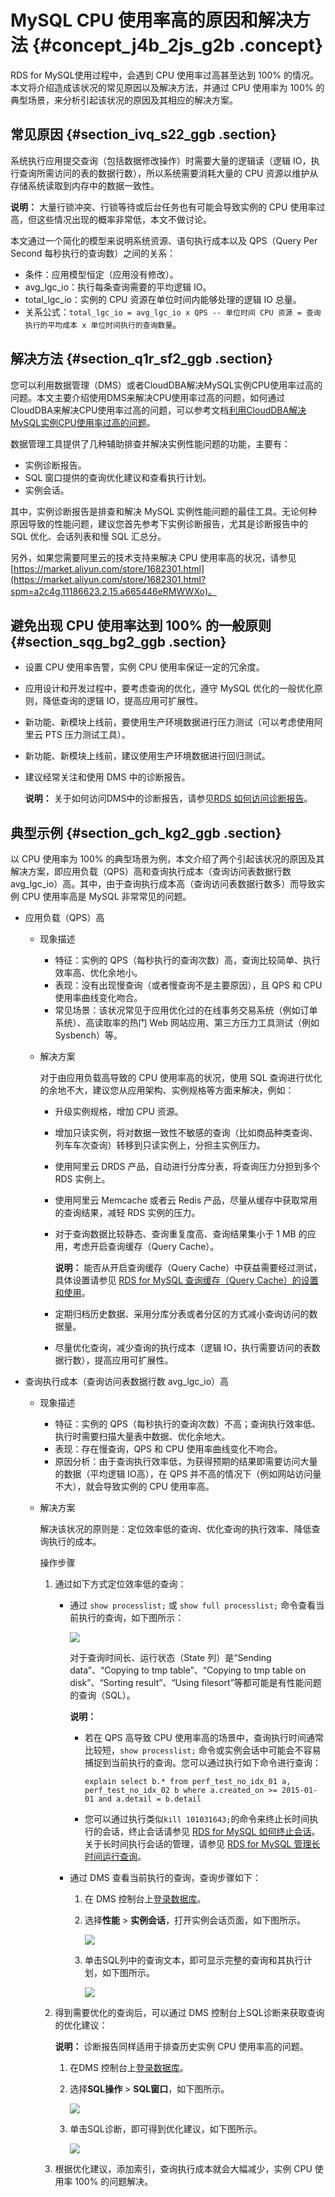 # MySQL CPU 使用率高的原因和解决方法 {#concept_j4b_2js_g2b .concept}

RDS for MySQL使用过程中，会遇到 CPU 使用率过高甚至达到 100% 的情况。本文将介绍造成该状况的常见原因以及解决方法，并通过 CPU 使用率为 100% 的典型场景，来分析引起该状况的原因及其相应的解决方案。

## 常见原因 {#section_ivq_s22_ggb .section}

系统执行应用提交查询（包括数据修改操作）时需要大量的逻辑读（逻辑 IO，执行查询所需访问的表的数据行数），所以系统需要消耗大量的 CPU 资源以维护从存储系统读取到内存中的数据一致性。

**说明：** 大量行锁冲突、行锁等待或后台任务也有可能会导致实例的 CPU 使用率过高，但这些情况出现的概率非常低，本文不做讨论。

本文通过一个简化的模型来说明系统资源、语句执行成本以及 QPS（Query Per Second 每秒执行的查询数）之间的关系：

-   条件：应用模型恒定（应用没有修改）。
-   avg\_lgc\_io：执行每条查询需要的平均逻辑 IO。
-   total\_lgc\_io：实例的 CPU 资源在单位时间内能够处理的逻辑 IO 总量。
-   关系公式：`total_lgc_io = avg_lgc_io x QPS -- 单位时间 CPU 资源 = 查询执行的平均成本 x 单位时间执行的查询数量`。

## 解决方法 {#section_q1r_sf2_ggb .section}

您可以利用数据管理（DMS）或者CloudDBA解决MySQL实例CPU使用率过高的问题。本文主要介绍使用DMS来解决CPU使用率过高的问题，如何通过CloudDBA来解决CPU使用率过高的问题，可以参考文档[利用CloudDBA解决MySQL实例CPU使用率过高的问题](https://help.aliyun.com/document_detail/65233.html)。

数据管理工具提供了几种辅助排查并解决实例性能问题的功能，主要有：

-   实例诊断报告。
-   SQL 窗口提供的查询优化建议和查看执行计划。
-   实例会话。

其中，实例诊断报告是排查和解决 MySQL 实例性能问题的最佳工具。无论何种原因导致的性能问题，建议您首先参考下实例诊断报告，尤其是诊断报告中的 SQL 优化、会话列表和慢 SQL 汇总分。

另外，如果您需要阿里云的技术支持来解决 CPU 使用率高的状况，请参见 [https://market.aliyun.com/store/1682301.html](https://market.aliyun.com/store/1682301.html?spm=a2c4g.11186623.2.15.a665446eRMWWXo)。

## 避免出现 CPU 使用率达到 100% 的一般原则 {#section_sqg_bg2_ggb .section}

-   设置 CPU 使用率告警，实例 CPU 使用率保证一定的冗余度。
-   应用设计和开发过程中，要考虑查询的优化，遵守 MySQL 优化的一般优化原则，降低查询的逻辑 IO，提高应用可扩展性。
-   新功能、新模块上线前，要使用生产环境数据进行压力测试（可以考虑使用阿里云 PTS 压力测试工具）。
-   新功能、新模块上线前，建议使用生产环境数据进行回归测试。
-   建议经常关注和使用 DMS 中的诊断报告。

    **说明：** 关于如何访问DMS中的诊断报告，请参见[RDS 如何访问诊断报告](https://help.aliyun.com/document_detail/41814.html)。


## 典型示例 {#section_gch_kg2_ggb .section}

以 CPU 使用率为 100% 的典型场景为例，本文介绍了两个引起该状况的原因及其解决方案，即应用负载（QPS）高和查询执行成本（查询访问表数据行数 avg\_lgc\_io）高。其中，由于查询执行成本高（查询访问表数据行数多）而导致实例 CPU 使用率高是 MySQL 非常常见的问题。

-   应用负载（QPS）高
    -   现象描述
        -   特征：实例的 QPS（每秒执行的查询次数）高，查询比较简单、执行效率高、优化余地小。
        -   表现：没有出现慢查询（或者慢查询不是主要原因），且 QPS 和 CPU 使用率曲线变化吻合。
        -   常见场景：该状况常见于应用优化过的在线事务交易系统（例如订单系统）、高读取率的热门 Web 网站应用、第三方压力工具测试（例如 Sysbench）等。
    -   解决方案

        对于由应用负载高导致的 CPU 使用率高的状况，使用 SQL 查询进行优化的余地不大，建议您从应用架构、实例规格等方面来解决，例如：

        -   升级实例规格，增加 CPU 资源。
        -   增加只读实例，将对数据一致性不敏感的查询（比如商品种类查询、列车车次查询）转移到只读实例上，分担主实例压力。
        -   使用阿里云 DRDS 产品，自动进行分库分表，将查询压力分担到多个 RDS 实例上。
        -   使用阿里云 Memcache 或者云 Redis 产品，尽量从缓存中获取常用的查询结果，减轻 RDS 实例的压力。
        -   对于查询数据比较静态、查询重复度高、查询结果集小于 1 MB 的应用，考虑开启查询缓存（Query Cache）。

            **说明：** 能否从开启查询缓存（Query Cache）中获益需要经过测试，具体设置请参见 [RDS for MySQL 查询缓存（Query Cache）的设置和使用](https://help.aliyun.com/document_detail/41717.html?spm=a2c4g.11186623.2.17.a665446edOcZDv)。

        -   定期归档历史数据、采用分库分表或者分区的方式减小查询访问的数据量。
        -   尽量优化查询，减少查询的执行成本（逻辑 IO，执行需要访问的表数据行数），提高应用可扩展性。
-   查询执行成本（查询访问表数据行数 avg\_lgc\_io）高
    -   现象描述
        -   特征：实例的 QPS（每秒执行的查询次数）不高；查询执行效率低、执行时需要扫描大量表中数据、优化余地大。
        -   表现：存在慢查询，QPS 和 CPU 使用率曲线变化不吻合。
        -   原因分析：由于查询执行效率低，为获得预期的结果即需要访问大量的数据（平均逻辑 IO高），在 QPS 并不高的情况下（例如网站访问量不大），就会导致实例的 CPU 使用率高。
    -   解决方案

        解决该状况的原则是：定位效率低的查询、优化查询的执行效率、降低查询执行的成本。

        操作步骤

        1.  通过如下方式定位效率低的查询：
            -   通过 `show processlist;` 或 `show full processlist;` 命令查看当前执行的查询，如下图所示：

                ![](http://static-aliyun-doc.oss-cn-hangzhou.aliyuncs.com/assets/img/8195/154892828635232_zh-CN.png)

                对于查询时间长、运行状态（State 列）是“Sending data”、“Copying to tmp table”、“Copying to tmp table on disk”、“Sorting result”、“Using filesort”等都可能是有性能问题的查询（SQL）。

                **说明：** 

                -   若在 QPS 高导致 CPU 使用率高的场景中，查询执行时间通常比较短，`show processlist;` 命令或实例会话中可能会不容易捕捉到当前执行的查询。您可以通过执行如下命令进行查询：

                    ```
                    explain select b.* from perf_test_no_idx_01 a, perf_test_no_idx_02 b where a.created_on >= 2015-01-01 and a.detail = b.detail
                    ```

                -   您可以通过执行类似`kill 101031643;`的命令来终止长时间执行的会话，终止会话请参见 [RDS for MySQL 如何终止会话](https://help.aliyun.com/document_detail/41713.html?spm=a2c4g.11186623.2.19.a665446edOcZDv)。关于长时间执行会话的管理，请参见 [RDS for MySQL 管理长时间运行查询](https://help.aliyun.com/document_detail/41735.html?spm=a2c4g.11186623.2.20.a665446edOcZDv)。
            -   通过 DMS 查看当前执行的查询，查询步骤如下：
                1.  在 DMS 控制台上[登录数据库](https://help.aliyun.com/document_detail/47714.html?spm=a2c4g.11186623.2.21.a665446edOcZDv)。
                2.  选择**性能** \> **实例会话**，打开实例会话页面，如下图所示。

                    ![](http://static-aliyun-doc.oss-cn-hangzhou.aliyuncs.com/assets/img/8195/154892828635253_zh-CN.png)

                3.  单击SQL列中的查询文本，即可显示完整的查询和其执行计划，如下图所示。

                    ![](http://static-aliyun-doc.oss-cn-hangzhou.aliyuncs.com/assets/img/8195/154892828635257_zh-CN.png)

        2.  得到需要优化的查询后，可以通过 DMS 控制台上SQL诊断来获取查询的优化建议：

            **说明：** 诊断报告同样适用于排查历史实例 CPU 使用率高的问题。

            1.  在DMS 控制台上[登录数据库](https://help.aliyun.com/document_detail/47714.html?spm=a2c4g.11186623.2.26.317b446eTd7q5l)。
            2.  选择**SQL操作** \> **SQL窗口**，如下图所示。

                ![](http://static-aliyun-doc.oss-cn-hangzhou.aliyuncs.com/assets/img/8195/154892828635257_zh-CN.png)

            3.  单击SQL诊断，即可得到优化建议，如下图所示。

                ![](http://static-aliyun-doc.oss-cn-hangzhou.aliyuncs.com/assets/img/8195/154892828635258_zh-CN.png)

        3.  根据优化建议，添加索引，查询执行成本就会大幅减少，实例 CPU 使用率 100% 的问题解决。

